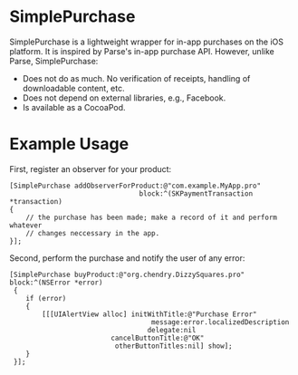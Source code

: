 SimplePurchase
==============

SimplePurchase is a lightweight wrapper for in-app purchases on the iOS
platform.  It is inspired by Parse's in-app purchase API.  However, unlike
Parse, SimplePurchase:

* Does not do as much.  No verification of receipts, handling of downloadable
  content, etc.
* Does not depend on external libraries, e.g., Facebook.
* Is available as a CocoaPod.

Example Usage
=============

First, register an observer for your product:

    [SimplePurchase addObserverForProduct:@"com.example.MyApp.pro"
                                    block:^(SKPaymentTransaction *transaction)
    {
        // the purchase has been made; make a record of it and perform whatever
        // changes neccessary in the app.
    }];

Second, perform the purchase and notify the user of any error:

    [SimplePurchase buyProduct:@"org.chendry.DizzySquares.pro" block:^(NSError *error)
     {
        if (error)
        {
            [[[UIAlertView alloc] initWithTitle:@"Purchase Error"
                                       message:error.localizedDescription
                                      delegate:nil
                             cancelButtonTitle:@"OK"
                              otherButtonTitles:nil] show];
        }
     }];
